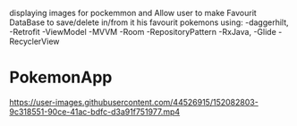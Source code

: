 

displaying images for pockemmon and Allow user to make Favourit DataBase to save/delete in/from it his favourit pokemons using:
-daggerhilt,
-Retrofit
-ViewModel
-MVVM
-Room
-RepositoryPattern
-RxJava,
-Glide
-RecyclerView

# PokemonApp


https://user-images.githubusercontent.com/44526915/152082803-9c318551-90ce-41ac-bdfc-d3a91f751977.mp4


